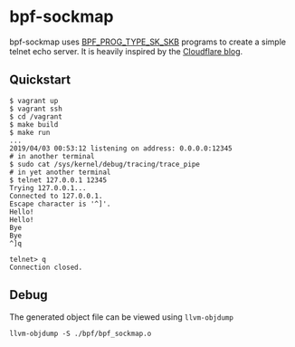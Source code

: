 # bpf-sockmap

bpf-sockmap uses [BPF_PROG_TYPE_SK_SKB](https://lwn.net/Articles/731133/) programs to create a simple telnet echo server. It is heavily inspired by the [Cloudflare blog](https://github.com/cloudflare/cloudflare-blog/blob/master/2019-02-tcp-splice/echo-sockmap-kern.c).

## Quickstart

```
$ vagrant up
$ vagrant ssh
$ cd /vagrant
$ make build
$ make run
...
2019/04/03 00:53:12 listening on address: 0.0.0.0:12345
# in another terminal
$ sudo cat /sys/kernel/debug/tracing/trace_pipe
# in yet another terminal
$ telnet 127.0.0.1 12345
Trying 127.0.0.1...
Connected to 127.0.0.1.
Escape character is '^]'.
Hello!
Hello!
Bye
Bye
^]q

telnet> q
Connection closed.
```

## Debug

The generated object file can be viewed using `llvm-objdump`

```
llvm-objdump -S ./bpf/bpf_sockmap.o
```
